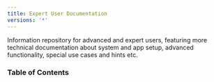 ```yaml
---
title: Expert User Documentation
versions: '*'
---
```


Information repository for advanced and expert users, featuring more technical documentation about system and app setup, advanced functionality, special use cases and hints etc.

### Table of Contents

